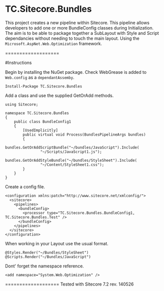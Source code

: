 TC.Sitecore.Bundles
===================

This project creates a new pipeline within Sitecore. This pipeline allows developers to add one or more BundleConfig classes during Initialization. The aim is to be able to package together a SubLayout with Style and Script dependancies without needing to touch the main layout. Using the `Microsoft.AspNet.Web.Optimization` framework.

===================

#Instructions

Begin by installing the NuGet package. Check WebGrease is added to `Web.config` as a `dependantAssemby`.

```Install-Package TC.Sitecore.Bundles```

Add a class and use the supplied GetOrAdd methods.

```
using Sitecore;

namespace TC.Sitecore.Bundles
{
    public class BundleConfig1
    {
        [UsedImplicitly]
        public virtual void Process(BundlesPipelineArgs bundles)
        {
            bundles.GetOrAddScriptBundle("~/bundles/JavaScript").Include(
                "~/Scripts/JavaScript1.js");
            bundles.GetOrAddStyleBundle("~/bundles/StyleSheet").Include(
                "~/Content/StyleSheet1.css");
        }
    }
}
```

Create a config file.

```
<configuration xmlns:patch="http://www.sitecore.net/xmlconfig/">
  <sitecore>
    <pipelines>
      <bundleConfig>
        <processor type="TC.Sitecore.Bundles.BundleConfig1, TC.Sitecore.Bundles.Test" />
      </bundleConfig>
    </pipelines>
  </sitecore>
</configuration>
```

When working in your Layout use the usual format.

```
@Styles.Render("~/Bundles/StyleSheet")
@Scripts.Render("~/Bundles/JavaScript")
```

Dont' forget the namespace reference.

`<add namespace="System.Web.Optimization" />`

===================
Tested with Sitecore 7.2 rev. 140526


